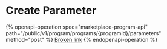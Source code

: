# Create Parameter

{% openapi-operation spec="marketplace-program-api" path="/public/v1/program/programs/{programId}/parameters" method="post" %}
[Broken link](broken-reference)
{% endopenapi-operation %}

